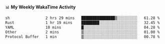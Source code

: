 <!--
**stamp711/stamp711** is a ✨ _special_ ✨ repository because its `README.md` (this file) appears on your GitHub profile.

Here are some ideas to get you started:

- 🔭 I’m currently working on ...
- 🌱 I’m currently learning ...
- 👯 I’m looking to collaborate on ...
- 🤔 I’m looking for help with ...
- 💬 Ask me about ...
- 📫 How to reach me: ...
- 😄 Pronouns: ...
- ⚡ Fun fact: ...
-->

📊 **My Weekly WakaTime Activity**

<!--START_SECTION:waka-->

```txt
sh                2 hrs 29 mins   ███████████████▒░░░░░░░░░   61.28 %
Rust              1 hr 19 mins    ████████░░░░░░░░░░░░░░░░░   32.45 %
YAML              10 mins         █░░░░░░░░░░░░░░░░░░░░░░░░   04.28 %
Other             2 mins          ▒░░░░░░░░░░░░░░░░░░░░░░░░   01.00 %
Protocol Buffer   1 min           ▒░░░░░░░░░░░░░░░░░░░░░░░░   00.78 %
```

<!--END_SECTION:waka-->
